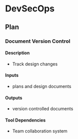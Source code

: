 # DevSecOps

## Plan

### Document Version Control

#### Description
 - Track design changes

#### Inputs
 - plans and design documents

#### Outputs
 - version controlled documents

#### Tool Dependencies
 - Team collaboration system
